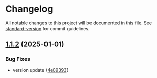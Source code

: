 # Changelog

All notable changes to this project will be documented in this file. See [standard-version](https://github.com/conventional-changelog/standard-version) for commit guidelines.

## [1.1.2](https://github.com/harounabidi/zappicon-react/compare/v1.1.1...v1.1.2) (2025-01-01)

### Bug Fixes

- version update ([4e09393](https://github.com/harounabidi/zappicon-react/commit/4e09393))
